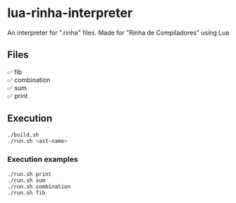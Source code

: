 # lua-rinha-interpreter

An interpreter for ".rinha" files. Made for "Rinha de Compiladores" using Lua

## Files

✅ fib <br/>
✅ combination <br/>
✅ sum <br/>
✅ print

## Execution

```bash
./build.sh
./run.sh <ast-name>
```

### Execution examples

```
./run.sh print
./run.sh sum
./run.sh combination
./run.sh fib
```
